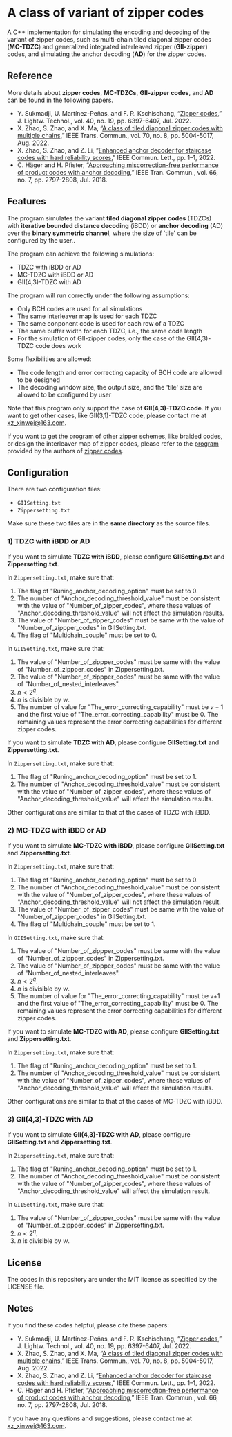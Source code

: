 # A class of variant of zipper codes
A C++ implementation for simulating the encoding and decoding of the variant of zipper codes, such as multi-chain tiled diagonal zipper codes (**MC-TDZC**) and generalized integrated interleaved zipper (**GII-zipper**) codes, and simulating the anchor decoding (**AD**) for the zipper codes.

## Reference
More details about **zipper codes**, **MC-TDZCs**, **GII-zipper codes**, and **AD** can be found in the following papers.
- Y. Sukmadji, U. Martínez-Peñas, and F. R. Kschischang, “[Zipper codes](https://ieeexplore.ieee.org/document/9843869),” J. Lightw. Technol., vol. 40, no. 19, pp. 6397-6407, Jul. 2022.
- X. Zhao, S. Zhao, and X. Ma, “[A class of tiled diagonal zipper codes with multiple chains](https://ieeexplore.ieee.org/document/9802520),” IEEE Trans. Commun., vol. 70, no. 8, pp. 5004-5017, Aug. 2022.
- X. Zhao, S. Zhao, and Z. Li, “[Enhanced anchor decoder for staircase codes with hard reliability scores](https://ieeexplore.ieee.org/document/9887957),” IEEE Commun. Lett., pp. 1–1, 2022.
- C. Häger and H. Pfister, “[Approaching miscorrection-free performance of product codes with anchor decoding](https://ieeexplore.ieee.org/document/8316914),” IEEE Tran. Commun., vol. 66, no. 7, pp. 2797-2808, Jul. 2018.

## Features
The program simulates the variant **tiled diagonal zipper codes** (TDZCs) with **iterative bounded distance decoding** (iBDD) or **anchor decoding** (AD) over the **binary symmetric channel**,  where the size of 'tile' can be configured by the user..

The program can achieve the following simulations:
- TDZC with iBDD or AD
- MC-TDZC with iBDD or AD
- GII(4,3)-TDZC with AD

The program will run correctly under the following assumptions:
- Only BCH codes are used for all simulations
- The same interleaver map is used for each TDZC
- The same conponent code is used for each row of a TDZC
- The same buffer width for each TDZC, i.e., the same code length
- For the simulation of GII-zipper codes, only the case of the GII(4,3)-TDZC code does work

Some flexibilities are allowed:
- The code length and error correcting capacity of BCH code are allowed to be designed
- The decoding window size, the output size, and the 'tile' size are allowed to be configured by user

Note that this program only support the case of **GII(4,3)-TDZC code**. If you want to get other cases, like GII(3,1)-TDZC code, please contact me at xz_xinwei@163.com.

If you want to get the program of other zipper schemes, like braided codes, or design the interleaver map of zipper codes, please refer to the [program](https://www.comm.utoronto.ca/frank/ZipperSim/index.html) provided by the authors of [zipper codes](https://ieeexplore.ieee.org/document/9843869).

## Configuration
There are two configuration files: 
- `GIISetting.txt`
- `Zippersetting.txt`

Make sure these two files are in the **same directory** as the source files.

### 1) TDZC with iBDD or AD
If you want to simulate **TDZC with iBDD**, please configure **GIISetting.txt** and **Zippersetting.txt**.

In `Zippersetting.txt`, make sure that:
1. The flag of "Runing_anchor_decoding_option" must be set to 0.
2. The number of "Anchor_decoding_threshold_value" must be consistent with the value of "Number_of_zipper_codes", where these values of "Anchor_decoding_threshold_value" will not affect the simulation results.
3. The value of "Number_of_zipper_codes" must be same with the value of "Number_of_zippper_codes" in GIISetting.txt.
4. The flag of "Multichain_couple" must be set to 0.

In `GIISetting.txt`, make sure that:
1. The value of "Number_of_zippper_codes" must be same with the value of "Number_of_zippper_codes" in Zippersetting.txt.
2. The value of "Number_of_zippper_codes" must be same with the value of "Number_of_nested_interleaves".
3. $n < 2^q$.
4. $n$ is divisible by $w$.
5. The number of value for "The_error_correcting_capability" must be $v+1$ and the first value of "The_error_correcting_capability" must be 0. The remaining values represent the error correcting capabilities for different zipper codes.

If you want to simulate **TDZC with AD**, please configure **GIISetting.txt** and **Zippersetting.txt**.

In `Zippersetting.txt`, make sure that:
1. The flag of "Runing_anchor_decoding_option" must be set to 1.
2. The number of "Anchor_decoding_threshold_value" must be consistent with the value of "Number_of_zipper_codes", where these values of "Anchor_decoding_threshold_value" will affect the simulation results.

Other configurations are similar to that of the cases of TDZC with iBDD.

### 2) MC-TDZC with iBDD or AD
If you want to simulate **MC-TDZC with iBDD**, please configure **GIISetting.txt** and **Zippersetting.txt**.

In `Zippersetting.txt`, make sure that:
1. The flag of "Runing_anchor_decoding_option" must be set to 0.
2. The number of "Anchor_decoding_threshold_value" must be consistent with the value of "Number_of_zipper_codes", where these values of "Anchor_decoding_threshold_value" will not affect the simulation result.
3. The value of "Number_of_zipper_codes" must be same with the value of "Number_of_zippper_codes" in GIISetting.txt.
4. The flag of "Multichain_couple" must be set to 1.

In `GIISetting.txt`, make sure that:
1. The value of "Number_of_zippper_codes" must be same with the value of "Number_of_zippper_codes" in Zippersetting.txt.
2. The value of "Number_of_zippper_codes" must be same with the value of "Number_of_nested_interleaves".
3. $n < 2^q$.
4. $n$ is divisible by $w$.
5. The number of value for "The_error_correcting_capability" must be v+1 and the first value of "The_error_correcting_capability" must be 0. The remaining values represent the error correcting capabilities for different zipper codes.

If you want to simulate **MC-TDZC with AD**, please configure **GIISetting.txt** and **Zippersetting.txt**.

In `Zippersetting.txt`, make sure that:
1. The flag of "Runing_anchor_decoding_option" must be set to 1.
2. The number of "Anchor_decoding_threshold_value" must be consistent with the value of "Number_of_zipper_codes", where these values of "Anchor_decoding_threshold_value" will affect the simulation results.

Other configurations are similar to that of the cases of MC-TDZC with iBDD.

### 3) GII(4,3)-TDZC with AD
If you want to simulate **GII(4,3)-TDZC with AD**, please configure **GIISetting.txt** and **Zippersetting.txt**.

In `Zippersetting.txt`, make sure that:
1. The flag of "Runing_anchor_decoding_option" must be set to 1.
2. The number of "Anchor_decoding_threshold_value" must be consistent with the value of "Number_of_zipper_codes", where these values of "Anchor_decoding_threshold_value" will affect the simulation result.

In `GIISetting.txt`, make sure that:
1. The value of "Number_of_zippper_codes" must be same with the value of "Number_of_zippper_codes" in Zippersetting.txt.
2. $n < 2^q$.
3. $n$ is divisible by $w$.

## License
The codes in this repository are under the MIT license as specified by the LICENSE file.

## Notes
If you find these codes helpful, please cite these papers:
- Y. Sukmadji, U. Martínez-Peñas, and F. R. Kschischang, “[Zipper codes](https://ieeexplore.ieee.org/document/9843869),” J. Lightw. Technol., vol. 40, no. 19, pp. 6397-6407, Jul. 2022.
- X. Zhao, S. Zhao, and X. Ma, “[A class of tiled diagonal zipper codes with multiple chains](https://ieeexplore.ieee.org/document/9802520),” IEEE Trans. Commun., vol. 70, no. 8, pp. 5004-5017, Aug. 2022.
- X. Zhao, S. Zhao, and Z. Li, “[Enhanced anchor decoder for staircase codes with hard reliability scores](https://ieeexplore.ieee.org/document/9887957),” IEEE Commun. Lett., pp. 1–1, 2022.
- C. Häger and H. Pfister, “[Approaching miscorrection-free performance of product codes with anchor decoding](https://ieeexplore.ieee.org/document/8316914),” IEEE Tran. Commun., vol. 66, no. 7, pp. 2797-2808, Jul. 2018.

If you have any questions and suggestions, please contact me at xz_xinwei@163.com.
